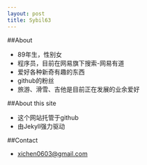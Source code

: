 ```yaml
---
layout: post
title: Sybil63
---
```


##About  
* 89年生，性别女
* 程序员，目前在网易旗下搜索-网易有道
* 爱好各种新奇有趣的东西
* github的粉丝
* 旅游、滑雪、吉他是目前正在发展的业余爱好

##About this site  

* 这个网站托管于github
* 由Jekyll强力驱动
    

##Contact  
* xichen0603@gmail.com


